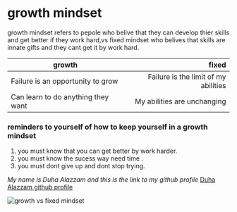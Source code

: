 # growth mindset
growth mindset refers to pepole who belive that they can develop thier skills and get better if they work hard,vs fixed mindset who belives that skills are innate gifts and they cant get it by work hard.

| growth                              | fixed                                |
| ------------------------------------| ------------------------------------:|
| Failure is an opportunity to grow   | Failure is the limit of my abilities |
| Can learn to do anything they want  | My abilities are unchanging          |

### reminders to yourself of how to keep yourself in a growth mindset
1. you must know that you can get better by work harder.
1. you must know the sucess way need time .
1. you must dont give up and dont stop trying.

*My name is Duha Alazzam and this is the link to my github profile*
[Duha Alazzam github profile](https://github.com/duhaalazzam)

![growth vs fixed mindset](https://metrifit.com/wp-content/uploads/2020/08/growthmindsetlandscape.jpg)
